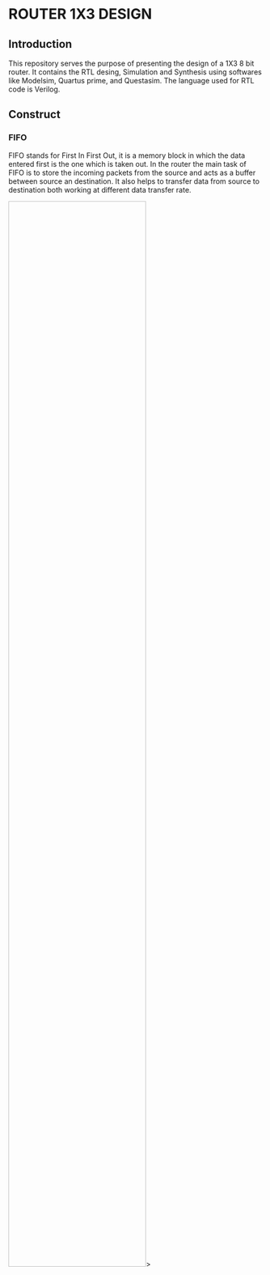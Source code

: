 # ROUTER 1X3 DESIGN

## Introduction
This repository serves the purpose of presenting the design of a 1X3 8 bit router. It contains the RTL desing, Simulation and Synthesis using softwares like Modelsim, Quartus prime, and Questasim. The language used for RTL code is Verilog.

## Construct
### FIFO
FIFO stands for First In First Out, it is a memory block in which the data entered first is the one which is taken out. In the router the main task of FIFO is to store the incoming packets from the source and acts as a buffer between source an destination. It also helps to transfer data from source to destination both working at different data transfer rate.

<img scr="https://raw.githubusercontent.com/kripanshukumar/ROUTER_1X3/main/images/FIFO_SYNTHESIS/Screenshot%202022-05-16%20173621.png?token=GHSAT0AAAAAABR7WQUWOE36G6YCOV4FWB6SYUCRJCQ" width=54% height=54%>>

